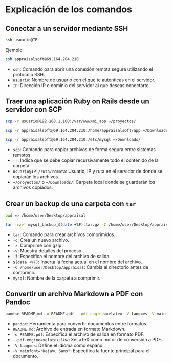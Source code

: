 # Explicación de los comandos

## Conectar a un servidor mediante SSH
```sh
ssh usuario@IP
```
Ejemplo:
```sh
ssh appraisalsoft@69.164.204.210
```
- `ssh`: Comando para abrir una conexión remota segura utilizando el protocolo SSH.
- `usuario`: Nombre de usuario con el que te autenticas en el servidor.
- `IP`: Dirección IP o dominio del servidor al que deseas conectarte.

## Traer una aplicación Ruby on Rails desde un servidor con SCP
```sh
scp -r usuario@192.168.1.100:/var/www/mi_app ~/proyectos/
```
```sh
scp -r appraisalsoft@69.164.204.210:/home/appraisalsoft/app ~/Downloads/
```
```sh
scp -r appraisalsoft@69.164.204.210:/etc/mysql ~/Downloads/
```
- `scp`: Comando para copiar archivos de forma segura entre sistemas remotos.
- `-r`: Indica que se debe copiar recursivamente todo el contenido de la carpeta.
- `usuario@IP:/ruta/remota`: Usuario, IP y ruta en el servidor de donde se copiarán los archivos.
- `~/proyectos/` o `~/Downloads/`: Carpeta local donde se guardarán los archivos copiados.

## Crear un backup de una carpeta con `tar`
```sh
pwd => /home/user/Desktop/appraisal
```
```sh
tar -czvf mysql_backup_$(date +%F).tar.gz -C /home/user/Desktop/appraisal mysql
```
- `tar`: Comando para crear archivos comprimidos.
- `-c`: Crea un nuevo archivo.
- `-z`: Comprime con gzip.
- `-v`: Muestra detalles del proceso.
- `-f`: Especifica el nombre del archivo de salida.
- `$(date +%F)`: Inserta la fecha actual en el nombre del archivo.
- `-C /home/user/Desktop/appraisal`: Cambia al directorio antes de comprimir.
- `mysql`: Nombre de la carpeta a comprimir.

## Convertir un archivo Markdown a PDF con Pandoc
```sh
pandoc README.md -o README.pdf --pdf-engine=xelatex -V lang=es -V mainfont="DejaVu Sans"
```
- `pandoc`: Herramienta para convertir documentos entre formatos.
- `README.md`: Archivo de entrada en formato Markdown.
- `-o README.pdf`: Especifica el archivo de salida en formato PDF.
- `--pdf-engine=xelatex`: Usa XeLaTeX como motor de conversión a PDF.
- `-V lang=es`: Define el idioma como español.
- `-V mainfont="DejaVu Sans"`: Especifica la fuente principal para el documento.

